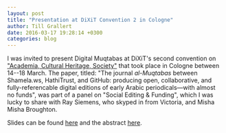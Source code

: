 ```yaml
---
layout: post
title: "Presentation at DiXiT Convention 2 in Cologne"
author: Till Grallert
date: 2016-03-17 19:28:14 +0300
categories: blog
---
```


I was invited to present Digital Muqtabas at DiXiT's second convention on ["Academia, Cultural Heritage, Society"](http://dixit.uni-koeln.de/programme/convention-2/) that took place in Cologne between 14--18 March. The paper, titled: "The journal *al-Muqtabas* between Shamela.ws, HathiTrust, and GitHub: producing open, collaborative, and fully-referencable digital editions of early Arabic periodicals—with almost no funds", was part of a panel on "Social Editing & Funding", which I was lucky to share with Ray Siemens, who skyped in from Victoria, and Misha Misha Broughton.

Slides can be found [here](https://www.tillgrallert.github.io/Slides/Dixit2) and the abstract [here](http://dixit.uni-koeln.de/convention-2-abstracts/#grallert).